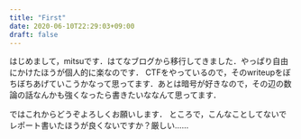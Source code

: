 ```yaml
---
title: "First"
date: 2020-06-10T22:29:03+09:00
draft: false
---
```


はじめまして，mitsuです．はてなブログから移行してきました．やっぱり自由にかけたほうが個人的に楽なのです．
CTFをやっているので，そのwriteupをぼちぼちあげていこうかなって思ってます．あとは暗号が好きなので，その辺の数論の話なんかも強くなったら書きたいななんて思ってます．

ではこれからどうぞよろしくお願いします．
ところで，こんなことしてないでレポート書いたほうが良くないですか？厳しい……
